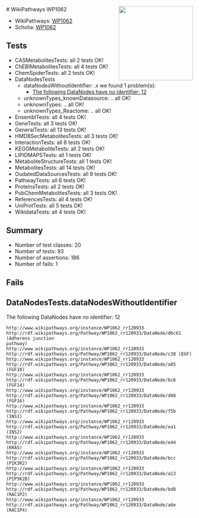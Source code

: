 <img style="float: right; width: 200px" src="https://upload.wikimedia.org/wikipedia/commons/thumb/8/83/Wplogo_with_text_500.png/640px-Wplogo_with_text_500.png" />
# WikiPathways WP1062

* WikiPathways: [WP1062](https://wikipathways.org/pathways/WP1062)
* Scholia: [WP1062](https://scholia.toolforge.org/wikipathways/WP1062)
## Tests
* CASMetabolitesTests: all 2 tests OK!
* ChEBIMetabolitesTests: all 4 tests OK!
* ChemSpiderTests: all 2 tests OK!
* DataNodesTests
    * dataNodesWithoutIdentifier: .x we found 1 problem(s):
        * [The following DataNodes have no identifier: 12](#8792c492)
    * unknownTypes_knownDatasource: .. all OK!
    * unknownTypes: .. all OK!
    * unknownTypes_Reactome: .. all OK!
* EnsemblTests: all 4 tests OK!
* GeneTests: all 3 tests OK!
* GeneralTests: all 13 tests OK!
* HMDBSecMetabolitesTests: all 3 tests OK!
* InteractionTests: all 8 tests OK!
* KEGGMetaboliteTests: all 2 tests OK!
* LIPIDMAPSTests: all 1 tests OK!
* MetaboliteStructureTests: all 1 tests OK!
* MetabolitesTests: all 14 tests OK!
* OudatedDataSourcesTests: all 8 tests OK!
* PathwayTests: all 6 tests OK!
* ProteinsTests: all 2 tests OK!
* PubChemMetabolitesTests: all 3 tests OK!
* ReferencesTests: all 4 tests OK!
* UniProtTests: all 5 tests OK!
* WikidataTests: all 4 tests OK!


## Summary

* Number of test classes: 20
* Number of tests: 93
* Number of assertions: 186
* Number of fails: 1

## Fails

<a name="8792c492" />

## DataNodesTests.dataNodesWithoutIdentifier

The following DataNodes have no identifier: 12
```
http://www.wikipathways.org/instance/WP1062_rr120933 http://rdf.wikipathways.org/Pathway/WP1062_rr120933/DataNode/d6c61 (Adherens junction
pathway)
http://www.wikipathways.org/instance/WP1062_rr120933 http://rdf.wikipathways.org/Pathway/WP1062_rr120933/DataNode/c38 (EGF)
http://www.wikipathways.org/instance/WP1062_rr120933 http://rdf.wikipathways.org/Pathway/WP1062_rr120933/DataNode/a85 (FGF10)
http://www.wikipathways.org/instance/WP1062_rr120933 http://rdf.wikipathways.org/Pathway/WP1062_rr120933/DataNode/bc6 (FGF14)
http://www.wikipathways.org/instance/WP1062_rr120933 http://rdf.wikipathways.org/Pathway/WP1062_rr120933/DataNode/d88 (FGF16)
http://www.wikipathways.org/instance/WP1062_rr120933 http://rdf.wikipathways.org/Pathway/WP1062_rr120933/DataNode/f5b (INS1)
http://www.wikipathways.org/instance/WP1062_rr120933 http://rdf.wikipathways.org/Pathway/WP1062_rr120933/DataNode/ea1 (INS2)
http://www.wikipathways.org/instance/WP1062_rr120933 http://rdf.wikipathways.org/Pathway/WP1062_rr120933/DataNode/e44 (KRAS)
http://www.wikipathways.org/instance/WP1062_rr120933 http://rdf.wikipathways.org/Pathway/WP1062_rr120933/DataNode/bcc (PIK3R2)
http://www.wikipathways.org/instance/WP1062_rr120933 http://rdf.wikipathways.org/Pathway/WP1062_rr120933/DataNode/a13 (PIP5K2B)
http://www.wikipathways.org/instance/WP1062_rr120933 http://rdf.wikipathways.org/Pathway/WP1062_rr120933/DataNode/bd8 (RAC1P2)
http://www.wikipathways.org/instance/WP1062_rr120933 http://rdf.wikipathways.org/Pathway/WP1062_rr120933/DataNode/a6e (RAC1P4)
```

